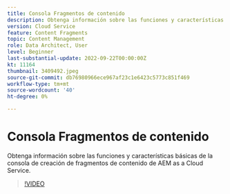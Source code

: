 ```yaml
---
title: Consola Fragmentos de contenido
description: Obtenga información sobre las funciones y características básicas de la consola de creación de fragmentos de contenido de AEM as a Cloud Service.
version: Cloud Service
feature: Content Fragments
topic: Content Management
role: Data Architect, User
level: Beginner
last-substantial-update: 2022-09-22T00:00:00Z
kt: 11164
thumbnail: 3409492.jpeg
source-git-commit: db76980966ece967af23c1e6423c5773c851f469
workflow-type: tm+mt
source-wordcount: '40'
ht-degree: 0%

---
```



# Consola Fragmentos de contenido

Obtenga información sobre las funciones y características básicas de la consola de creación de fragmentos de contenido de AEM as a Cloud Service.

>[!VIDEO](https://video.tv.adobe.com/v/3409492/?quality=12&learn=on)
